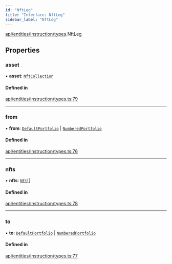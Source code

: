 ```yaml
---
id: "NftLeg"
title: "Interface: NftLeg"
sidebar_label: "NftLeg"
---
```


[api/entities/Instruction/types](../../../../../../modules/API/Entities/Instruction/Types/Types.md).NftLeg

## Properties

### asset

• **asset**: [`NftCollection`](../../../../../../classes/API/Entities/Asset/NonFungible/NftCollection/NftCollection.md)

#### Defined in

[api/entities/Instruction/types.ts:79](https://github.com/PolymeshAssociation/polymesh-sdk/blob/fbf6882d0/src/api/entities/Instruction/types.ts#L79)

___

### from

• **from**: [`DefaultPortfolio`](../../../../../../classes/API/Entities/DefaultPortfolio/DefaultPortfolio.md) \| [`NumberedPortfolio`](../../../../../../classes/API/Entities/NumberedPortfolio/NumberedPortfolio.md)

#### Defined in

[api/entities/Instruction/types.ts:76](https://github.com/PolymeshAssociation/polymesh-sdk/blob/fbf6882d0/src/api/entities/Instruction/types.ts#L76)

___

### nfts

• **nfts**: [`Nft`](../../../../../../classes/API/Entities/Asset/NonFungible/Nft/Nft.md)[]

#### Defined in

[api/entities/Instruction/types.ts:78](https://github.com/PolymeshAssociation/polymesh-sdk/blob/fbf6882d0/src/api/entities/Instruction/types.ts#L78)

___

### to

• **to**: [`DefaultPortfolio`](../../../../../../classes/API/Entities/DefaultPortfolio/DefaultPortfolio.md) \| [`NumberedPortfolio`](../../../../../../classes/API/Entities/NumberedPortfolio/NumberedPortfolio.md)

#### Defined in

[api/entities/Instruction/types.ts:77](https://github.com/PolymeshAssociation/polymesh-sdk/blob/fbf6882d0/src/api/entities/Instruction/types.ts#L77)
